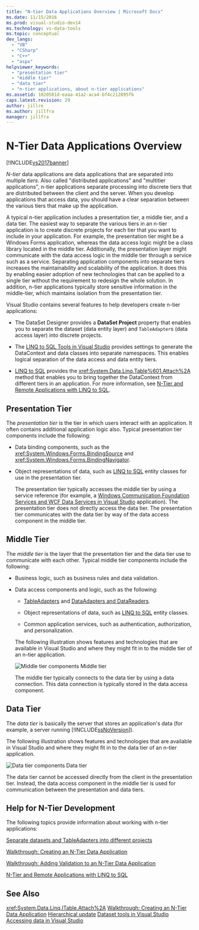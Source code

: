 ```yaml
---
title: "N-tier Data Applications Overview | Microsoft Docs"
ms.date: 11/15/2016
ms.prod: visual-studio-dev14
ms.technology: vs-data-tools
ms.topic: conceptual
dev_langs:
  - "VB"
  - "CSharp"
  - "C++"
  - "aspx"
helpviewer_keywords:
  - "presentation tier"
  - "middle tier"
  - "data tier"
  - "n-tier applications, about n-tier applications"
ms.assetid: 1020581d-eaaa-41a2-aca4-bf4c212895f6
caps.latest.revision: 29
author: jillre
ms.author: jillfra
manager: jillfra
---
```

# N-Tier Data Applications Overview
[!INCLUDE[vs2017banner](../includes/vs2017banner.md)]

*N-tier* data applications are data applications that are separated into multiple *tiers*. Also called "distributed applications" and "multitier applications", n-tier applications separate processing into discrete tiers that are distributed between the client and the server. When you develop applications that access data, you should have a clear separation between the various tiers that make up the application.

 A typical n-tier application includes a presentation tier, a middle tier, and a data tier. The easiest way to separate the various tiers in an n-tier application is to create discrete projects for each tier that you want to include in your application. For example, the presentation tier might be a Windows Forms application, whereas the data access logic might be a class library located in the middle tier. Additionally, the presentation layer might communicate with the data access logic in the middle tier through a service such as a service. Separating application components into separate tiers increases the maintainability and scalability of the application. It does this by enabling easier adoption of new technologies that can be applied to a single tier without the requirement to redesign the whole solution. In addition, n-tier applications typically store sensitive information in the middle-tier, which maintains isolation from the presentation tier.

 Visual Studio contains several features to help developers create n-tier applications:

- The DataSet Designer provides a **DataSet Project** property that enables you to separate the dataset (data entity layer) and `TableAdapter`s (data access layer) into discrete projects.

- The [LINQ to SQL Tools in Visual Studio](../data-tools/linq-to-sql-tools-in-visual-studio2.md) provides settings to generate the DataContext and data classes into separate namespaces. This enables logical separation of the data access and data entity tiers.

- [LINQ to SQL](https://msdn.microsoft.com/library/73d13345-eece-471a-af40-4cc7a2f11655) provides the <xref:System.Data.Linq.Table%601.Attach%2A> method that enables you to bring together the DataContext from different tiers in an application. For more information, see [N-Tier and Remote Applications with LINQ to SQL](https://msdn.microsoft.com/library/854a1cdd-53cb-45f5-83ca-63962a9b3598).

## Presentation Tier
 The *presentation tier* is the tier in which users interact with an application. It often contains additional application logic also. Typical presentation tier components include the following:

- Data binding components, such as the <xref:System.Windows.Forms.BindingSource> and <xref:System.Windows.Forms.BindingNavigator>.

- Object representations of data, such as [LINQ to SQL](https://msdn.microsoft.com/library/73d13345-eece-471a-af40-4cc7a2f11655) entity classes for use in the presentation tier.

  The presentation tier typically accesses the middle tier by using a service reference (for example, a [Windows Communication Foundation Services and WCF Data Services in Visual Studio](../data-tools/windows-communication-foundation-services-and-wcf-data-services-in-visual-studio.md) application). The presentation tier does not directly access the data tier. The presentation tier communicates with the data tier by way of the data access component in the middle tier.

## Middle Tier
 The *middle tier* is the layer that the presentation tier and the data tier use to communicate with each other. Typical middle tier components include the following:

- Business logic, such as business rules and data validation.

- Data access components and logic, such as the following:

  - [TableAdapters](https://msdn.microsoft.com/library/09416de9-134c-4dc7-8262-6c8d81e3f364) and [DataAdapters and DataReaders](https://msdn.microsoft.com/library/cc952ca2-ec19-46ab-9189-15174b52cb74).

  - Object representations of data, such as [LINQ to SQL](https://msdn.microsoft.com/library/73d13345-eece-471a-af40-4cc7a2f11655) entity classes.

  - Common application services, such as authentication, authorization, and personalization.

  The following illustration shows features and technologies that are available in Visual Studio and where they might fit in to the middle tier of an n-tier application.

  ![Middle tier components](../data-tools/media/ntiermid.png "NtierMid")
  Middle tier

  The middle tier typically connects to the data tier by using a data connection. This data connection is typically stored in the data access component.

## Data Tier
 The *data tier* is basically the server that stores an application's data (for example, a server running [!INCLUDE[ssNoVersion](../includes/ssnoversion-md.md)]).

 The following illustration shows features and technologies that are available in Visual Studio and where they might fit in to the data tier of an n-tier application.

 ![Data tier components](../data-tools/media/ntierdatatier.png "ntierdatatier")
Data tier

 The data tier cannot be accessed directly from the client in the presentation tier. Instead, the data access component in the middle tier is used for communication between the presentation and data tiers.

## Help for N-Tier Development
 The following topics provide information about working with n-tier applications:

 [Separate datasets and TableAdapters into different projects](../data-tools/separate-datasets-and-tableadapters-into-different-projects.md)

 [Walkthrough: Creating an N-Tier Data Application](../data-tools/walkthrough-creating-an-n-tier-data-application.md)

 [Walkthrough: Adding Validation to an N-Tier Data Application](https://msdn.microsoft.com/library/b35d072c-31f0-49ba-a225-69177592c265)

 [N-Tier and Remote Applications with LINQ to SQL](https://msdn.microsoft.com/library/854a1cdd-53cb-45f5-83ca-63962a9b3598)

## See Also
 <xref:System.Data.Linq.ITable.Attach%2A>
 [Walkthrough: Creating an N-Tier Data Application](../data-tools/walkthrough-creating-an-n-tier-data-application.md)
 [Hierarchical update](../data-tools/hierarchical-update.md)
 [Dataset tools in Visual Studio](../data-tools/dataset-tools-in-visual-studio.md)
 [Accessing data in Visual Studio](../data-tools/accessing-data-in-visual-studio.md)
